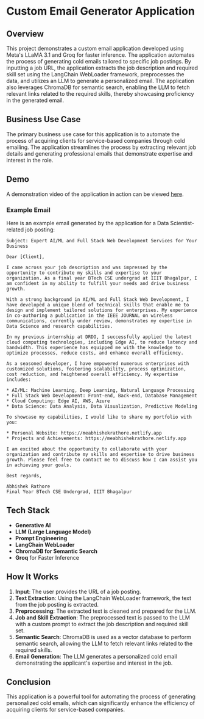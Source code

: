 # Custom Email Generator Application

## Overview

This project demonstrates a custom email application developed using Meta's LLaMA 3.1 and Groq for faster inference. The application automates the process of generating cold emails tailored to specific job postings. By inputting a job URL, the application extracts the job description and required skill set using the LangChain WebLoader framework, preprocesses the data, and utilizes an LLM to generate a personalized email. The application also leverages ChromaDB for semantic search, enabling the LLM to fetch relevant links related to the required skills, thereby showcasing proficiency in the generated email.

## Business Use Case

The primary business use case for this application is to automate the process of acquiring clients for service-based companies through cold emailing. The application streamlines the process by extracting relevant job details and generating professional emails that demonstrate expertise and interest in the role.

## Demo

A demonstration video of the application in action can be viewed [here](https://github.com/abhishekiiitbh2903/Custom-Email-/blob/main/Cold%20Email%20Generator%20-%20Google%20Chrome%202024-09-02%2015-30-05.mp4).

### Example Email

Here is an example email generated by the application for a Data Scientist-related job posting:

```
Subject: Expert AI/ML and Full Stack Web Development Services for Your Business

Dear [Client],

I came across your job description and was impressed by the opportunity to contribute my skills and expertise to your organization. As a final year BTech CSE undergrad at IIIT Bhagalpur, I am confident in my ability to fulfill your needs and drive business growth.

With a strong background in AI/ML and Full Stack Web Development, I have developed a unique blend of technical skills that enable me to design and implement tailored solutions for enterprises. My experience in co-authoring a publication in the IEEE JOURNAL on wireless communications, currently under review, demonstrates my expertise in Data Science and research capabilities.

In my previous internship at DRDO, I successfully applied the latest cloud computing technologies, including Edge AI, to reduce latency and bandwidth. This experience has equipped me with the knowledge to optimize processes, reduce costs, and enhance overall efficiency.

As a seasoned developer, I have empowered numerous enterprises with customized solutions, fostering scalability, process optimization, cost reduction, and heightened overall efficiency. My expertise includes:

* AI/ML: Machine Learning, Deep Learning, Natural Language Processing
* Full Stack Web Development: Front-end, Back-end, Database Management
* Cloud Computing: Edge AI, AWS, Azure
* Data Science: Data Analysis, Data Visualization, Predictive Modeling

To showcase my capabilities, I would like to share my portfolio with you:

* Personal Website: https://meabhishekrathore.netlify.app
* Projects and Achievements: https://meabhishekrathore.netlify.app

I am excited about the opportunity to collaborate with your organization and contribute my skills and expertise to drive business growth. Please feel free to contact me to discuss how I can assist you in achieving your goals.

Best regards,

Abhishek Rathore
Final Year BTech CSE Undergrad, IIIT Bhagalpur
```

## Tech Stack

- **Generative AI**
- **LLM (Large Language Model)**
- **Prompt Engineering**
- **LangChain WebLoader**
- **ChromaDB for Semantic Search**
- **Groq** for Faster Inference

## How It Works

1. **Input**: The user provides the URL of a job posting.
2. **Text Extraction**: Using the LangChain WebLoader framework, the text from the job posting is extracted.
3. **Preprocessing**: The extracted text is cleaned and prepared for the LLM.
4. **Job and Skill Extraction**: The preprocessed text is passed to the LLM with a custom prompt to extract the job description and required skill set.
5. **Semantic Search**: ChromaDB is used as a vector database to perform semantic search, allowing the LLM to fetch relevant links related to the required skills.
6. **Email Generation**: The LLM generates a personalized cold email demonstrating the applicant's expertise and interest in the job.

## Conclusion

This application is a powerful tool for automating the process of generating personalized cold emails, which can significantly enhance the efficiency of acquiring clients for service-based companies.
